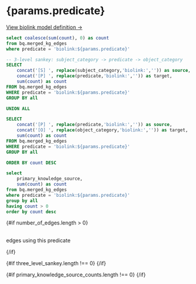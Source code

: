 # {params.predicate}

<p class="text-sm mb-4">
  <a class="underline text-blue-600" href="https://biolink.github.io/biolink-model/{params.predicate}/" target="_blank">View biolink model definition →</a>
</p>

<script context="module">
  import { getSeriesColors, sourceOrder } from '../../../_lib/colors';
  
  // Enhanced sortBySeries function that uses the color ordering
  export function sortBySeriesOrdered(data, seriesColumn) {
    // Use the existing sourceOrder from colors.js
    return data.sort((a, b) => {
      const aIndex = sourceOrder.indexOf(a[seriesColumn]);
      const bIndex = sourceOrder.indexOf(b[seriesColumn]);
      
      // Both are known sources
      if (aIndex !== -1 && bIndex !== -1) {
        return aIndex - bIndex;
      }
      
      // a is known, b is unknown - a comes first
      if (aIndex !== -1 && bIndex === -1) {
        return -1;
      }
      
      // a is unknown, b is known - b comes first
      if (aIndex === -1 && bIndex !== -1) {
        return 1;
      }
      
      // Both are unknown - sort alphabetically
      return a[seriesColumn].localeCompare(b[seriesColumn]);
    });
  }
</script>

```sql number_of_edges
select coalesce(sum(count), 0) as count
from bq.merged_kg_edges
where predicate = 'biolink:${params.predicate}'
```

```sql three_level_sankey
-- 3-level sankey: subject_category -> predicate -> object_category
SELECT 
    concat('[S] ', replace(subject_category,'biolink:','')) as source,
    concat('[P] ', replace(predicate,'biolink:','')) as target,
    sum(count) as count
FROM bq.merged_kg_edges
WHERE predicate = 'biolink:${params.predicate}'
GROUP BY all

UNION ALL

SELECT 
    concat('[P] ', replace(predicate,'biolink:','')) as source,
    concat('[O] ', replace(object_category,'biolink:','')) as target,
    sum(count) as count
FROM bq.merged_kg_edges
WHERE predicate = 'biolink:${params.predicate}'
GROUP BY all

ORDER BY count DESC
```


```sql primary_knowledge_source_counts
select
    primary_knowledge_source,
    sum(count) as count
from bq.merged_kg_edges
where predicate = 'biolink:${params.predicate}'
group by all
having count > 0
order by count desc
```

{#if number_of_edges.length > 0}
<Grid col=1>
    <p class="text-center text-lg py-4"><span class="font-semibold text-2xl"><Value data={number_of_edges} column="count" fmt="integer"/></span><br/>edges using this predicate</p>
</Grid>
{/if}

{#if three_level_sankey.length !== 0}
<SankeyDiagram 
    data={three_level_sankey}
    sourceCol='source'
    targetCol='target'
    valueCol='count'
    linkLabels='full'
    linkColor='gradient'
    chartAreaHeight={600}
    title="Subject Category → {params.predicate} → Object Category Flow"
/>
{/if}

{#if primary_knowledge_source_counts.length !== 0}
<BarChart
    data={primary_knowledge_source_counts}
    x=primary_knowledge_source
    y=count
    title="Edge Counts by Primary Knowledge Source"
/>
{/if}

